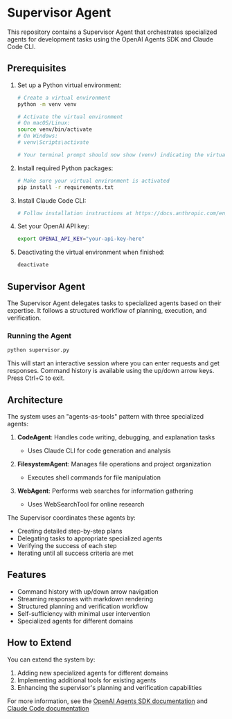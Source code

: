 # Supervisor Agent

This repository contains a Supervisor Agent that orchestrates specialized agents for development tasks using the OpenAI Agents SDK and Claude Code CLI.

## Prerequisites

1. Set up a Python virtual environment:
   ```bash
   # Create a virtual environment
   python -m venv venv
   
   # Activate the virtual environment
   # On macOS/Linux:
   source venv/bin/activate
   # On Windows:
   # venv\Scripts\activate
   
   # Your terminal prompt should now show (venv) indicating the virtual environment is active
   ```

2. Install required Python packages:
   ```bash
   # Make sure your virtual environment is activated
   pip install -r requirements.txt
   ```

3. Install Claude Code CLI:
   ```bash
   # Follow installation instructions at https://docs.anthropic.com/en/docs/agents-and-tools/claude-code/overview
   ```

4. Set your OpenAI API key:
   ```bash
   export OPENAI_API_KEY="your-api-key-here"
   ```

5. Deactivating the virtual environment when finished:
   ```bash
   deactivate
   ```

## Supervisor Agent

The Supervisor Agent delegates tasks to specialized agents based on their expertise. It follows a structured workflow of planning, execution, and verification.

### Running the Agent

```bash
python supervisor.py
```

This will start an interactive session where you can enter requests and get responses. Command history is available using the up/down arrow keys. Press Ctrl+C to exit.

## Architecture

The system uses an "agents-as-tools" pattern with three specialized agents:

1. **CodeAgent**: Handles code writing, debugging, and explanation tasks
   - Uses Claude CLI for code generation and analysis

2. **FilesystemAgent**: Manages file operations and project organization
   - Executes shell commands for file manipulation

3. **WebAgent**: Performs web searches for information gathering
   - Uses WebSearchTool for online research

The Supervisor coordinates these agents by:
- Creating detailed step-by-step plans
- Delegating tasks to appropriate specialized agents
- Verifying the success of each step
- Iterating until all success criteria are met

## Features

- Command history with up/down arrow navigation
- Streaming responses with markdown rendering
- Structured planning and verification workflow
- Self-sufficiency with minimal user intervention
- Specialized agents for different domains

## How to Extend

You can extend the system by:

1. Adding new specialized agents for different domains
2. Implementing additional tools for existing agents
3. Enhancing the supervisor's planning and verification capabilities

For more information, see the [OpenAI Agents SDK documentation](https://openai.github.io/openai-agents-python/) and [Claude Code documentation](https://docs.anthropic.com/en/docs/agents-and-tools/claude-code/overview)